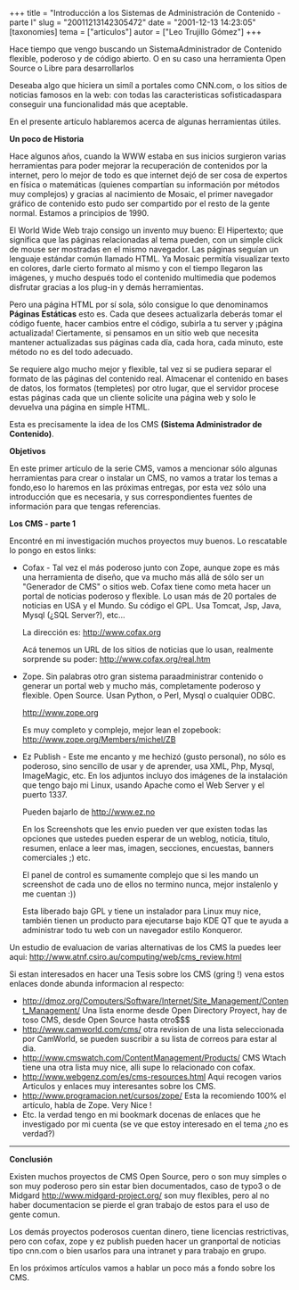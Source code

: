 +++
title = "Introducción a los Sistemas de Administración de Contenido - parte I"
slug = "20011213142305472"
date = "2001-12-13 14:23:05"
[taxonomies]
tema = ["articulos"]
autor = ["Leo Trujillo Gómez"]
+++

Hace tiempo que vengo buscando un SistemaAdministrador de Contenido
flexible, poderoso y de código abierto. O en su caso una herramienta
Open Source o Libre para desarrollarlos

Deseaba algo que hiciera un simíl a portales como CNN.com, o los sitios
de noticias famosos en la web: con todas las caracteristicas
sofisticadaspara conseguir una funcionalidad más que aceptable.

En el presente artículo hablaremos acerca de algunas herramientas
útiles.

<!-- more -->
**Un poco de Historia**

Hace algunos años, cuando la WWW estaba en sus inicios surgieron varias
herramientas para poder mejorar la recuperación de contenidos por la
internet, pero lo mejor de todo es que internet dejó de ser cosa de
expertos en física o matemáticas (quienes compartían su información por
métodos muy complejos) y gracias al nacimiento de Mosaic, el primer
navegador gráfico de contenido esto pudo ser compartido por el resto de
la gente normal. Estamos a principios de 1990.

El World Wide Web trajo consigo un invento muy bueno: El Hipertexto; que
significa que las páginas relacionadas al tema pueden, con un simple
click de mouse ser mostradas en el mismo navegador. Las páginas seguían
un lenguaje estándar común llamado HTML. Ya Mosaic permitía visualizar
texto en colores, darle cierto formato al mismo y con el tiempo llegaron
las imágenes, y mucho después todo el contenido multimedia que podemos
disfrutar gracias a los plug-in y demás herramientas.

Pero una página HTML por sí sola, sólo consigue lo que denominamos
**Páginas Estáticas** esto es. Cada que desees actualizarla deberás
tomar el código fuente, hacer cambios entre el código, subirla a tu
server y ¡página actualizada! Ciertamente, si pensamos en un sitio web
que necesita mantener actualizadas sus páginas cada día, cada hora, cada
minuto, este método no es del todo adecuado.

Se requiere algo mucho mejor y flexible, tal vez si se pudiera separar
el formato de las páginas del contenido real. Almacenar el contenido en
bases de datos, los formatos (templetes) por otro lugar, que el servidor
procese estas páginas cada que un cliente solicite una página web y solo
le devuelva una página en simple HTML.

Esta es precisamente la idea de los CMS **(Sistema Administrador de
Contenido)**.

**Objetivos**

En este primer artículo de la serie CMS, vamos a mencionar sólo algunas
herramientas para crear o instalar un CMS, no vamos a tratar los temas a
fondo,eso lo haremos en las próximas entregas, por esta vez sólo una
introducción que es necesaria, y sus correspondientes fuentes de
información para que tengas referencias.

**Los CMS - parte 1**

Encontré en mi investigación muchos proyectos muy buenos. Lo rescatable
lo pongo en estos links:

-   Cofax - Tal vez el más poderoso junto con Zope, aunque zope es más
    una herramienta de diseño, que va mucho más allá de sólo ser un
    "Generador de CMS" o sitios web. Cofax tiene como meta hacer un
    portal de noticias poderoso y flexible. Lo usan más de 20 portales
    de noticias en USA y el Mundo. Su código el GPL. Usa Tomcat, Jsp,
    Java, Mysql (¿SQL Server?), etc...

    La dirección es:
    <a href="http://www.cofax.org" target="_blank">http://www.cofax.org</a>

    Acá tenemos un URL de los sitios de noticias que lo usan, realmente
    sorprende su poder: <a href="http://www.cofax.org/real.htm"
    target="_blank">http://www.cofax.org/real.htm</a>

-   Zope. Sin palabras otro gran sistema paraadministrar contenido o
    generar un portal web y mucho más, completamente poderoso y
    flexible. Open Source. Usan Python, o Perl, Mysql o cualquier ODBC.

    <a href="http://www.zope.org" target="_blank">http://www.zope.org</a>

    Es muy completo y complejo, mejor lean el zopebook:
    <a href="http://www.zope.org/Members/michel/ZB"
    target="_blank">http://www.zope.org/Members/michel/ZB</a>

-   Ez Publish - Este me encanto y me hechizó (gusto personal), no sólo
    es poderoso, sino sencillo de usar y de aprender, usa XML, Php,
    Mysql, ImageMagic, etc. En los adjuntos incluyo dos imágenes de la
    instalación que tengo bajo mi Linux, usando Apache como el Web
    Server y el puerto 1337.

    Pueden bajarlo de
    <a href="http://www.ez.no" target="_blank">http://www.ez.no</a>  

    En los Screenshots que les envio pueden ver que existen todas las
    opciones que ustedes pueden esperar de un weblog, noticia, titulo,
    resumen, enlace a leer mas, imagen, secciones, encuestas, banners
    comerciales ;) etc.

    El panel de control es sumamente complejo que si les mando un
    screenshot de cada uno de ellos no termino nunca, mejor instalenlo y
    me cuentan :))

    Esta liberado bajo GPL y tiene un instalador para Linux muy nice,
    también tienen un producto para ejecutarse bajo KDE QT que te ayuda
    a administrar todo tu web con un navegador estilo Konqueror.

Un estudio de evaluacion de varias alternativas de los CMS la puedes
leer aqui:
<a href="http://www.atnf.csiro.au/computing/web/cms_eval.html"
target="_blank">http://www.atnf.csiro.au/computing/web/cms_review.html</a>  

Si estan interesados en hacer una Tesis sobre los CMS (gring !) vena
estos  
enlaces donde abunda informacion al respecto:

-   <a
    href="http://dmoz.org/Computers/Software/Internet/Site_Management/Content_Management/"
    target="_blank">http://dmoz.org/Computers/Software/Internet/Site_Management/Content_Management/</a>
    Una lista enorme desde Open Directory Proyect, hay de toso CMS,
    desde Open Source hasta otro$$$
-   <a href="http://www.camworld.com/cms/"
    target="_blank">http://www.camworld.com/cms/</a>
    otra revision de una lista seleccionada por CamWorld, se pueden
    suscribir a su lista de correos para estar al dia.
-   <a href="http://www.cmswatch.com/ContentManagement/Products/"
    target="_blank">http://www.cmswatch.com/ContentManagement/Products/</a>
    CMS Wtach tiene una otra lista muy nice, alli supe lo relacionado
    con cofax.
-   <a href="http://www.webgenz.com/es/cms-resources.html"
    target="_blank">http://www.webgenz.com/es/cms-resources.html</a>
    Aqui recogen varios Articulos y enlaces muy interesantes sobre los
    CMS.
-   <a href="http://www.programacion.net/cursos/zope/"
    target="_blank">http://www.programacion.net/cursos/zope/</a>
    Esta la recomiendo 100% el artículo, habla de Zope. Very Nice !
-   Etc. la verdad tengo en mi bookmark docenas de enlaces que he
    investigado por mi cuenta (se ve que estoy interesado en el tema ¿no
    es verdad?)

------------------------------------------------------------------------

**Conclusión**

Existen muchos proyectos de CMS Open Source, pero o son muy simples o
son muy poderoso pero sin estar bien documentados, caso de typo3 o de
Midgard <a href="http://www.midgard-project.org/"
target="_blank">http://www.midgard-project.org/</a> son muy flexibles,
pero al no haber documentacion se pierde el gran trabajo de estos para
el uso de gente comun.

Los demás proyectos poderosos cuentan dinero, tiene licencias
restrictivas, pero con cofax, zope y ez publish pueden hacer un
granportal de noticias tipo cnn.com o bien usarlos para una intranet y
para trabajo en grupo.

En los próximos artículos vamos a hablar un poco más a fondo sobre los
CMS.

